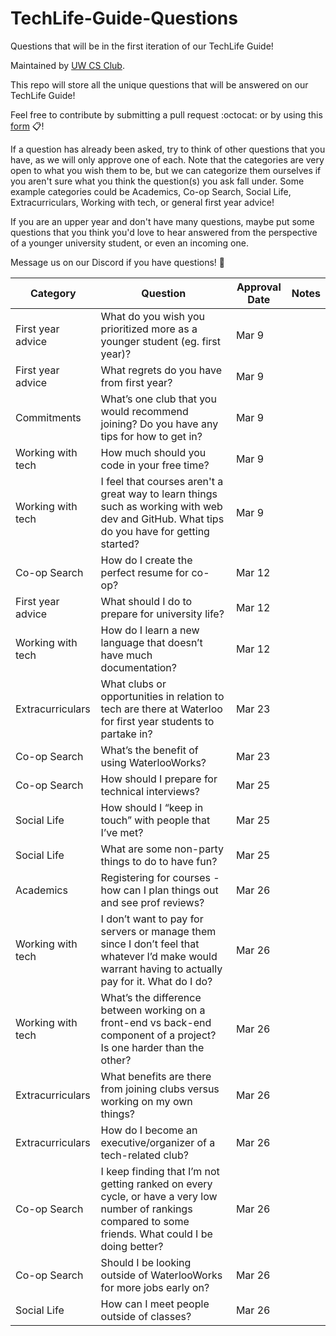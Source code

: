 # TechLife-Guide-Questions
Questions that will be in the first iteration of our TechLife Guide!

Maintained by [UW CS Club](http://csclub.uwaterloo.ca/).

This repo will store all the unique questions that will be answered on our TechLife Guide!

Feel free to contribute by submitting a pull request :octocat: or by using this [form](https://bit.ly/csc-techlife-guide-questions) 📋!

If a question has already been asked, try to think of other questions that you have, as we will only approve one of each. Note that the categories are very open to what you wish them to be, but we can categorize them ourselves if you aren't sure what you think the question(s) you ask fall under. Some example categories could be Academics, Co-op Search, Social Life, Extracurriculars, Working with tech, or general first year advice!

If you are an upper year and don't have many questions, maybe put some questions that you think you'd love to hear answered from the perspective of a younger university student, or even an incoming one.

Message us on our Discord if you have questions! 🚀

| Category | Question | Approval Date | Notes |
|--------------|----------|----------|-------|
| First year advice | What do you wish you prioritized more as a younger student (eg. first year)? | Mar 9 |  |
| First year advice | What regrets do you have from first year?  | Mar 9 |
| Commitments | What’s one club that you would recommend joining? Do you have any tips for how to get in? | Mar 9 |
| Working with tech | How much should you code in your free time? | Mar 9 |
| Working with tech | I feel that courses aren't a great way to learn things such as working with web dev and GitHub. What tips do you have for getting started? | Mar 9 |
| Co-op Search | How do I create the perfect resume for co-op? | Mar 12 |  |
| First year advice | What should I do to prepare for university life? | Mar 12 |  |
| Working with tech | How do I learn a new language that doesn’t have much documentation? | Mar 12 |  |
| Extracurriculars | What clubs or opportunities in relation to tech are there at Waterloo for first year students to partake in? | Mar 23 |
| Co-op Search | What’s the benefit of using WaterlooWorks? | Mar 23 |
| Co-op Search | How should I prepare for technical interviews? | Mar 25 |
| Social Life | How should I “keep in touch” with people that I’ve met? | Mar 25 |
| Social Life | What are some non-party things to do to have fun? | Mar 25 |
| Academics | Registering for courses - how can I plan things out and see prof reviews? | Mar 26 |
| Working with tech | I don’t want to pay for servers or manage them since I don’t feel that whatever I’d make would warrant having to actually pay for it. What do I do? | Mar 26 |  |
| Working with tech | What’s the difference between working on a front-end vs back-end component of a project? Is one harder than the other? | Mar 26 |
| Extracurriculars | What benefits are there from joining clubs versus working on my own things? | Mar 26 |
| Extracurriculars | How do I become an executive/organizer of a tech-related club? | Mar 26 |
| Co-op Search | I keep finding that I’m not getting ranked on every cycle, or have a very low number of rankings compared to some friends. What could I be doing better? | Mar 26 |
| Co-op Search | Should I be looking outside of WaterlooWorks for more jobs early on? | Mar 26 |
| Social Life | How can I meet people outside of classes? | Mar 26 |

